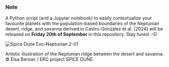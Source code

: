 ### Note
A Python script (and a Jupyter notebook) to easily contextualize your favourite planets with the population-based boundaries of the Neptunian desert, ridge, and savanna derived in Castro-González et al. (2024) will be released on **Friday 20th of September** in this repository. Stay tuned :-D

![Spice Dune Exo-Neptunian 2-01](https://github.com/user-attachments/assets/07a139a4-ce1f-4899-84af-6c885d1ed0d5)

Artistic illustration of the Neptunian ridge between the desert and savanna. © Elsa Bersier / ERC project SPICE DUNE.
